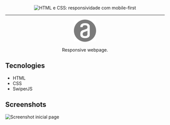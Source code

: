 
<p align="center"> <img src="https://imgur.com/Hy6t2jH.png" alt="HTML e CSS: responsividade com mobile-first"> </p>

<hr>

<p align="center"> <img src="./img/Alura.svg" alt="Logo da alura plus"> </p>
<p align="center">Responsive webpage.</p>

## Tecnologies
* HTML
* CSS
* SwiperJS

## Screenshots
![Screenshot inicial page](https://imgur.com/6GsjQvJ.png)
